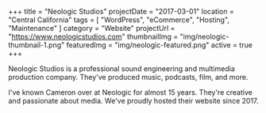 +++
title = "Neologic Studios"
projectDate = "2017-03-01"
location = "Central California"
tags = [ "WordPress", "eCommerce", "Hosting", "Maintenance" ]
category = "Website"
projectUrl = "https://www.neologicstudios.com"
thumbnailImg = "img/neologic-thumbnail-1.png"
featuredImg = "img/neologic-featured.png"
active = true
+++

Neologic Studios is a professional sound engineering and multimedia production company. They've produced music, podcasts, film, and more.

I've known Cameron over at Neologic for almost 15 years. They're creative and passionate about media. We've proudly hosted their website since 2017.
